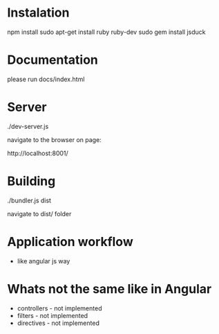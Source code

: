 # Instalation

npm install
sudo apt-get install ruby ruby-dev
sudo gem install jsduck

# Documentation

please run docs/index.html

# Server

./dev-server.js

navigate to the browser on page:

http://localhost:8001/

# Building

./bundler.js dist

navigate to dist/ folder

# Application workflow

* like angular js way

# Whats not the same like in Angular

* controllers - not implemented
* filters - not implemented
* directives - not implemented
